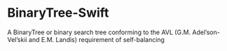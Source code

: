 # BinaryTree-Swift
A BinaryTree or binary search tree conforming to the AVL (G.M. Adel’son-Vel’skii and E.M. Landis) requirement of self-balancing
